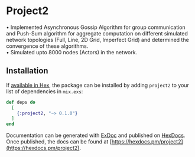 # Project2

• Implemented Asynchronous Gossip Algorithm for group communication and Push-Sum algorithm for aggregate computation on different simulated network topologies (Full, Line, 2D Grid, Imperfect Grid) and determined the convergence of these algorithms. </br>
• Simulated upto 8000 nodes (Actors) in the network. 


## Installation

If [available in Hex](https://hex.pm/docs/publish), the package can be installed
by adding `project2` to your list of dependencies in `mix.exs`:

```elixir
def deps do
  [
    {:project2, "~> 0.1.0"}
  ]
end
```

Documentation can be generated with [ExDoc](https://github.com/elixir-lang/ex_doc)
and published on [HexDocs](https://hexdocs.pm). Once published, the docs can
be found at [https://hexdocs.pm/project2](https://hexdocs.pm/project2).

